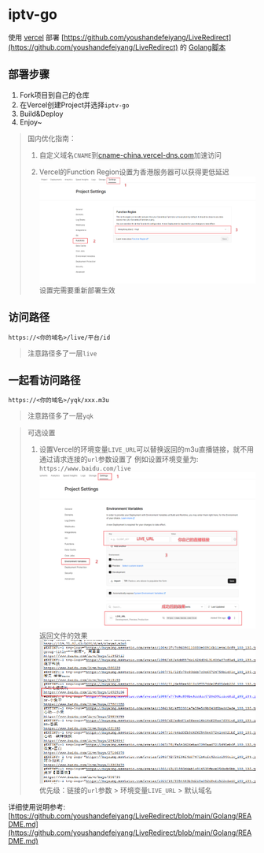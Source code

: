 # iptv-go
使用 [vercel](https://vercel.com/) 部署 [https://github.com/youshandefeiyang/LiveRedirect](https://github.com/youshandefeiyang/LiveRedirect) 的 [Golang脚本](https://github.com/youshandefeiyang/LiveRedirect/tree/main/Golang/liveurls)

## 部署步骤
1. Fork项目到自己的仓库
2. 在Vercel创建Project并选择`iptv-go`
3. Build&Deploy
4. Enjoy~

> 国内优化指南：
>
> 1. 自定义域名`CNAME`到[cname-china.vercel-dns.com](cname-china.vercel-dns.com)加速访问
>
> 2. Vercel的Function Region设置为香港服务器可以获得更低延迟
> ![Vercel设置](.github/asserts/region.png)
> 设置完需要重新部署生效

## 访问路径

`https://<你的域名>/live/平台/id`

> 注意路径多了一层`live`

## 一起看访问路径

`https://<你的域名>/yqk/xxx.m3u`

> 注意路径多了一层`yqk`

> 可选设置
> 1. 设置Vercel的环境变量`LIVE_URL`可以替换返回的m3u直播链接，就不用通过请求连接的`url`参数设置了
> 例如设置环境变量为: `https://www.baidu.com/live`
> ![环境变量设置](.github/asserts/env.png)
> 返回文件的效果
> ![环境变量设置](.github/asserts/envDemo.png)
> 优先级：链接的`url`参数 > 环境变量`LIVE_URL` > 默认域名

详细使用说明参考: [https://github.com/youshandefeiyang/LiveRedirect/blob/main/Golang/README.md](https://github.com/youshandefeiyang/LiveRedirect/blob/main/Golang/README.md)
